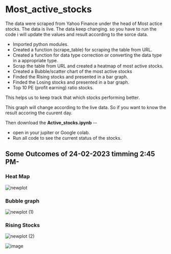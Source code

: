 # Most_active_stocks

The data were scraped from Yahoo Finance under the head of Most actice stocks.
The data is live. The data keep changing. so you have to run the code i will update the values and result according to the sorce data.

* Imported python modules.
* Created a function (scrape_table) for scraping the table from URL.
* Created a function for data type correction or converting the data type in a appropriate type.
* Scrap the table from URL and created a heatmap of most active stocks.
* Created a Bubble/scatter chart of the most active stocks
* Finded the Rising stocks and presented in a bar graph.
* Finded the Losing stocks and presented in a bar graph.
* Top 10 PE (profit earning) ratio stocks.

This helps us to keep track that which stocks performing better.

This graph will change according to the live data. So if you want to know the result accoring the cuurent day.

Then download the **Active_stocks.ipynb** --
* open in your jupiter or Google colab.
* Run all code to see the current status of the stocks.



## Some Outcomes of 24-02-2023 timming 2:45 PM-

### Heat Map 

![newplot](https://user-images.githubusercontent.com/111237089/221138759-7236e1a5-7800-4e74-9a5d-a87b530a9064.png)


### Bubble graph

![newplot (1)](https://user-images.githubusercontent.com/111237089/221138904-b7d062a2-2165-4bfa-a09d-037c43a6d1a8.png)


### Rising Stocks

![newplot (2)](https://user-images.githubusercontent.com/111237089/221139069-d44e800e-052d-4bc3-a856-e42e8c875d47.png)

![image](https://user-images.githubusercontent.com/111237089/221139329-70a33334-3ae6-4844-928c-4b6536645066.png)






